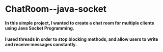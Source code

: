 # ChatRoom--java-socket
#### In this simple project, I wanted to create a chat room for multiple clients using Java Socket Programming.
#### I used threads in order to stop blocking methods, and allow users to write and receive messages constantly.
